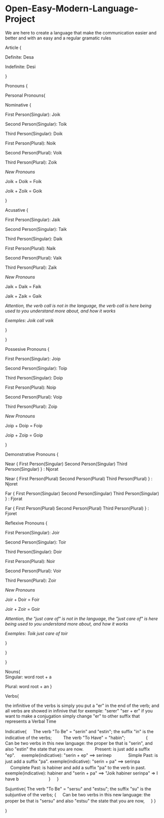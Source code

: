 # Open-Easy-Modern-Language-Project
We are here to create a language that make the communication easier and better and with an easy and a regular gramatic rules

Article
{
  
  
  
  Definite: Desa
  
  Indefinite: Desi
     
  
  
}

Pronouns
{


Personal Pronouns{


Nominative {


First Person(Singular):
Joik

Second Person(Singular):
Toik

Third Person(Singular):
Doik

First Person(Plural):
Noik

Second Person(Plural):
Voik

Third Person(Plural):
Zoik

*New Pronouns*

Joik + Doik = Foik

Joik + Zoik = Goik


}


Acusative {


First Person(Singular):
Jaik

Second Person(Singular):
Taik

Third Person(Singular):
Daik

First Person(Plural):
Naik

Second Person(Plural):
Vaik

Third Person(Plural):
Zaik

*New Pronouns*

Jaik + Daik = Faik

Jaik + Zaik = Gaik

*Attention, the verb call is not in the language, the verb call is here being used to you understand more about, and how it works*

*Exemples*: 
*Joik call vaik*

}

}


Possesive Pronouns {

First Person(Singular):
Joip

Second Person(Singular):
Toip

Third Person(Singular):
Doip

First Person(Plural):
Noip

Second Person(Plural):
Voip

Third Person(Plural):
Zoip

*New Pronouns*

Joip + Doip = Foip

Joip + Zoip = Goip

}


Demonstrative Pronouns {

Near
{ First Person(Singular)
  Second Person(Singular)
  Third Person(Singular) } :  Njorat


Near
{ First Person(Plural)
  Second Person(Plural)
  Third Person(Plural) } : Njoret


Far
{ First Person(Singular)
  Second Person(Singular)
  Third Person(Singular) } : Fjorat


Far
{ First Person(Plural)
  Second Person(Plural)
  Third Person(Plural) } : Fjoret




Reflexive Pronouns {

First Person(Singular):
Joir

Second Person(Singular):
Toir

Third Person(Singular):
Doir

First Person(Plural):
Noir

Second Person(Plural):
Voir

Third Person(Plural):
Zoir

*New Pronouns*

Joir + Doir = Foir

Joir + Zoir = Goir

*Attention, the "just care of" is not in the language, the "just care of" is here being used to you understand more about, and how it works*

*Exemples*: 
*Toik just care of toir*

}

}

}


Nouns{     
Singular: word root + a

Plural: word root + an
}


Verbs{

the infinitive of the verbs is simply you put a "er" in the end of the verb; and all verbs are showed in infinive that for exemple: "serer" "ser + er" if you want to make a conjugation simply change "er" to other suffix that represents a Verbal Time 

   Indicative{
   ㅤ
             The verb "To Be" = "serin" and "estin"; the suffix "in" is the indicative of the verbs;
             ㅤ
             ㅤ
             The verb "To Have" = "habin"; 
             ㅤ
             ㅤ
             ㅤㅤ
              {
              ㅤㅤ
              Can be two verbs in this new language: the proper be that is "serin", and also "estin" the state that you are now.
              ㅤ
              ㅤ
              Present: is just add a suffix "ep".
              ㅤ
              exemple(indicative):  "serin + ep" ==> serinep
              ㅤ
              ㅤ
              ㅤ
              Simple Past: is just add a suffix "pa".
              exemple(indicative):  "serin + pa" ==> serinpa
              ㅤ
              ㅤ
              ㅤㅤㅤ
              Complete Past: is habiner and add a suffix "pa" to the verb in past.
              exemple(indicative):  habiner and "serin + pa" ==> "Joik habiner serinpa" => I have b
              ㅤ
              ㅤ
              ㅤㅤㅤ
              ㅤ
              }
              ㅤ
             }
             
   Sujuntive{
             The verb "To Be" = "sersu" and "estsu"; the suffix "su" is the subjuntive of the verbs;
              {
              ㅤ
              Can be two verbs in this new language: the proper be that is "sersu" and also "estsu" the state that you are now, 
              ㅤ
              }
            }

}
